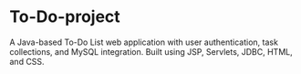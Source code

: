 # To-Do-project
A Java-based To-Do List web application with user authentication, task collections, and MySQL integration. Built using JSP, Servlets, JDBC, HTML, and CSS.
